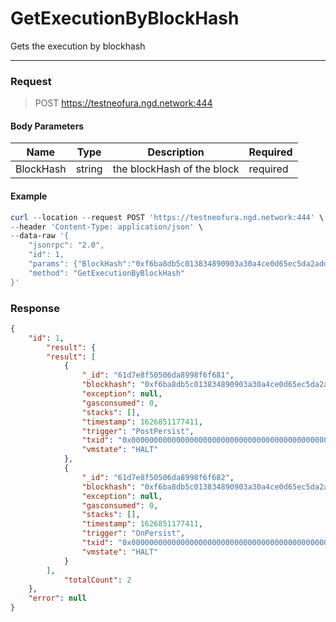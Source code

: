 # GetExecutionByBlockHash

Gets the execution by blockhash
<hr>

### Request

> POST https://testneofura.ngd.network:444

#### Body Parameters
|    Name    | Type | Description | Required |
| ---------- | --- |    ------    | ----|
| BlockHash      | string|  the blockHash of the block| required


#### Example
```powershell
curl --location --request POST 'https://testneofura.ngd.network:444' \
--header 'Content-Type: application/json' \
--data-raw '{
    "jsonrpc": "2.0",
    "id": 1,
    "params": {"BlockHash":"0xf6ba8db5c013834890903a30a4ce0d65ec5da2addaf4799f15efbedaff42c56f"},
    "method": "GetExecutionByBlockHash"
}'
```
### Response
```json
{
    "id": 1,
        "result": {
        "result": [
            {
                "_id": "61d7e8f50506da8998f6f681",
                "blockhash": "0xf6ba8db5c013834890903a30a4ce0d65ec5da2addaf4799f15efbedaff42c56f",
                "exception": null,
                "gasconsumed": 0,
                "stacks": [],
                "timestamp": 1626851177411,
                "trigger": "PostPersist",
                "txid": "0x0000000000000000000000000000000000000000000000000000000000000000",
                "vmstate": "HALT"
            },
            {
                "_id": "61d7e8f50506da8998f6f682",
                "blockhash": "0xf6ba8db5c013834890903a30a4ce0d65ec5da2addaf4799f15efbedaff42c56f",
                "exception": null,
                "gasconsumed": 0,
                "stacks": [],
                "timestamp": 1626851177411,
                "trigger": "OnPersist",
                "txid": "0x0000000000000000000000000000000000000000000000000000000000000000",
                "vmstate": "HALT"
            }
        ],
            "totalCount": 2
    },
    "error": null
}
```

